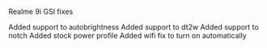Realme 9i GSI fixes

Added support to autobrightness
Added support to dt2w
Added support to notch
Added stock power profile
Added wifi fix to turn on automatically
